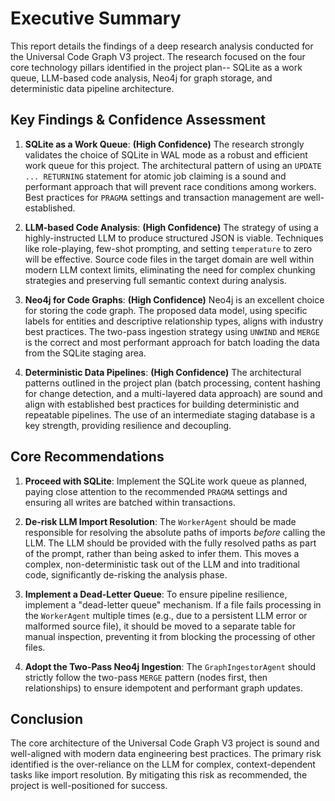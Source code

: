 # Executive Summary

This report details the findings of a deep research analysis conducted for the Universal Code Graph V3 project. The research focused on the four core technology pillars identified in the project plan-- SQLite as a work queue, LLM-based code analysis, Neo4j for graph storage, and deterministic data pipeline architecture.

## Key Findings & Confidence Assessment

1.  **SQLite as a Work Queue**: **(High Confidence)** The research strongly validates the choice of SQLite in WAL mode as a robust and efficient work queue for this project. The architectural pattern of using an `UPDATE ... RETURNING` statement for atomic job claiming is a sound and performant approach that will prevent race conditions among workers. Best practices for `PRAGMA` settings and transaction management are well-established.

2.  **LLM-based Code Analysis**: **(High Confidence)** The strategy of using a highly-instructed LLM to produce structured JSON is viable. Techniques like role-playing, few-shot prompting, and setting `temperature` to zero will be effective. Source code files in the target domain are well within modern LLM context limits, eliminating the need for complex chunking strategies and preserving full semantic context during analysis.

3.  **Neo4j for Code Graphs**: **(High Confidence)** Neo4j is an excellent choice for storing the code graph. The proposed data model, using specific labels for entities and descriptive relationship types, aligns with industry best practices. The two-pass ingestion strategy using `UNWIND` and `MERGE` is the correct and most performant approach for batch loading the data from the SQLite staging area.

4.  **Deterministic Data Pipelines**: **(High Confidence)** The architectural patterns outlined in the project plan (batch processing, content hashing for change detection, and a multi-layered data approach) are sound and align with established best practices for building deterministic and repeatable pipelines. The use of an intermediate staging database is a key strength, providing resilience and decoupling.

## Core Recommendations

1.  **Proceed with SQLite**: Implement the SQLite work queue as planned, paying close attention to the recommended `PRAGMA` settings and ensuring all writes are batched within transactions.

2.  **De-risk LLM Import Resolution**: The `WorkerAgent` should be made responsible for resolving the absolute paths of imports *before* calling the LLM. The LLM should be provided with the fully resolved paths as part of the prompt, rather than being asked to infer them. This moves a complex, non-deterministic task out of the LLM and into traditional code, significantly de-risking the analysis phase.

3.  **Implement a Dead-Letter Queue**: To ensure pipeline resilience, implement a "dead-letter queue" mechanism. If a file fails processing in the `WorkerAgent` multiple times (e.g., due to a persistent LLM error or malformed source file), it should be moved to a separate table for manual inspection, preventing it from blocking the processing of other files.

4.  **Adopt the Two-Pass Neo4j Ingestion**: The `GraphIngestorAgent` should strictly follow the two-pass `MERGE` pattern (nodes first, then relationships) to ensure idempotent and performant graph updates.

## Conclusion

The core architecture of the Universal Code Graph V3 project is sound and well-aligned with modern data engineering best practices. The primary risk identified is the over-reliance on the LLM for complex, context-dependent tasks like import resolution. By mitigating this risk as recommended, the project is well-positioned for success.